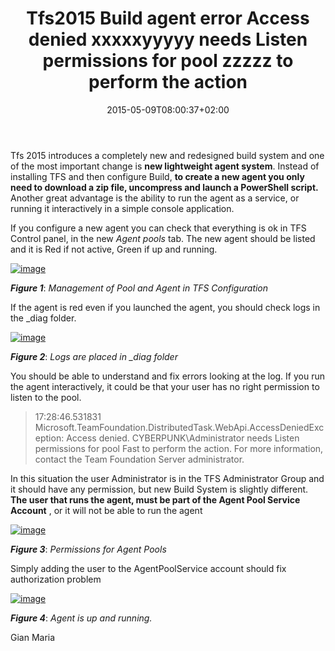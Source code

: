 ﻿---
title: "Tfs2015 Build agent error Access denied xxxxxyyyyy needs Listen permissions for pool zzzzz to perform the action"
description: ""
date: 2015-05-09T08:00:37+02:00
draft: false
tags: [build,Tfs]
categories: [Team Foundation Server]
---
Tfs 2015 introduces a completely new and redesigned build system and one of the most important change is  **new lightweight agent system**. Instead of installing TFS and then configure Build,  **to create a new agent you only need to download a zip file, uncompress and launch a PowerShell script.** Another great advantage is the ability to run the agent as a service, or running it interactively in a simple console application.

If you configure a new agent you can check that everything is ok in TFS Control panel, in the new *Agent pools* tab. The new agent should be listed and it is Red if not active, Green if up and running.

[![image](http://www.codewrecks.com/blog/wp-content/uploads/2015/05/image_thumb.png "image")](http://www.codewrecks.com/blog/wp-content/uploads/2015/05/image.png)

 ***Figure 1***: *Management of Pool and Agent in TFS Configuration*

If the agent is red even if you launched the agent, you should check logs in the \_diag folder.

[![image](http://www.codewrecks.com/blog/wp-content/uploads/2015/05/image_thumb1.png "image")](http://www.codewrecks.com/blog/wp-content/uploads/2015/05/image1.png)

 ***Figure 2***: *Logs are placed in \_diag folder*

You should be able to understand and fix errors looking at the log. If you run the agent interactively, it could be that your user has no right permission to listen to the pool.

> 17:28:46.531831 Microsoft.TeamFoundation.DistributedTask.WebApi.AccessDeniedException: Access denied. CYBERPUNK\Administrator needs Listen permissions for pool Fast to perform the action. For more information, contact the Team Foundation Server administrator.

In this situation the user Administrator is in the TFS Administrator Group and it should have any permission, but new Build System is slightly different.  **The user that runs the agent, must be part of the Agent Pool Service Account** , or it will not be able to run the agent

[![image](http://www.codewrecks.com/blog/wp-content/uploads/2015/05/image_thumb2.png "image")](http://www.codewrecks.com/blog/wp-content/uploads/2015/05/image2.png)

 ***Figure 3***: *Permissions for Agent Pools*

Simply adding the user to the AgentPoolService account should fix authorization problem

[![image](http://www.codewrecks.com/blog/wp-content/uploads/2015/05/image_thumb3.png "image")](http://www.codewrecks.com/blog/wp-content/uploads/2015/05/image3.png)

 ***Figure 4***: *Agent is up and running.*

Gian Maria
